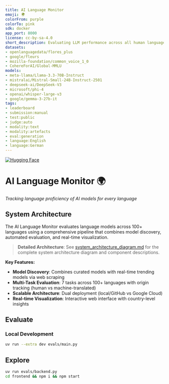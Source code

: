 ```yaml
---
title: AI Language Monitor
emoji: 🌍
colorFrom: purple
colorTo: pink
sdk: docker
app_port: 8000
license: cc-by-sa-4.0
short_description: Evaluating LLM performance across all human languages.
datasets:
- openlanguagedata/flores_plus
- google/fleurs
- mozilla-foundation/common_voice_1_0
- CohereForAI/Global-MMLU
models:
- meta-llama/Llama-3.3-70B-Instruct
- mistralai/Mistral-Small-24B-Instruct-2501
- deepseek-ai/DeepSeek-V3
- microsoft/phi-4
- openai/whisper-large-v3
- google/gemma-3-27b-it
tags:
- leaderboard
- submission:manual
- test:public
- judge:auto
- modality:text
- modality:artefacts
- eval:generation
- language:English
- language:German
---
```


<!--
Check out the configuration reference at https://huggingface.co/docs/hub/spaces-config-reference 
For tag meaning, see https://huggingface.co/spaces/leaderboards/LeaderboardsExplorer
-->


[![Hugging Face](https://img.shields.io/badge/🤗%20Hugging%20Face-Space-purple)](https://huggingface.co/spaces/datenlabor-bmz/ai-language-monitor)

# AI Language Monitor 🌍

_Tracking language proficiency of AI models for every language_

## System Architecture

The AI Language Monitor evaluates language models across 100+ languages using a comprehensive pipeline that combines model discovery, automated evaluation, and real-time visualization.

> **Detailed Architecture**: See [system_architecture_diagram.md](system_architecture_diagram.md) for the complete system architecture diagram and component descriptions.

**Key Features:**
- **Model Discovery**: Combines curated models with real-time trending models via web scraping
- **Multi-Task Evaluation**: 7 tasks across 100+ languages with origin tracking (human vs machine-translated)
- **Scalable Architecture**: Dual deployment (local/GitHub vs Google Cloud)
- **Real-time Visualization**: Interactive web interface with country-level insights

## Evaluate

### Local Development
```bash
uv run --extra dev evals/main.py
```

## Explore

```bash
uv run evals/backend.py
cd frontend && npm i && npm start
```
